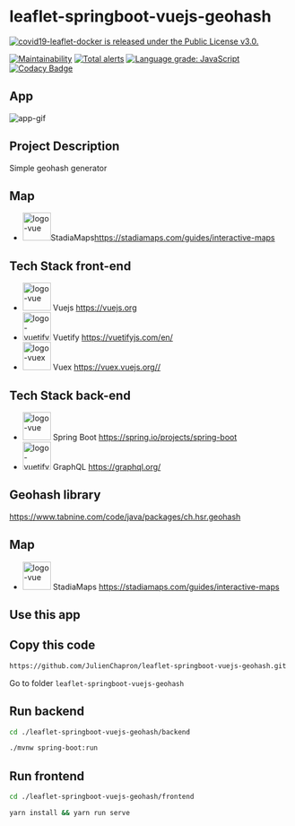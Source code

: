 # leaflet-springboot-vuejs-geohash

<a href="https://github.com/JulienChapron/covid19-leaflet-docker/main/LICENSE">
 <img src="https://img.shields.io/badge/License-GPLv3-blue.svg" alt="covid19-leaflet-docker is released under the Public License v3.0." />
</a>

[![Maintainability](https://api.codeclimate.com/v1/badges/1f64ae2047552c7a54a4/maintainability)](https://codeclimate.com/github/JulienChapron/leaflet-springboot-vuejs-geohash/maintainability)
[![Total alerts](https://img.shields.io/lgtm/alerts/g/JulienChapron/leaflet-springboot-vuejs-geohash.svg?logo=lgtm&logoWidth=18)](https://lgtm.com/projects/g/JulienChapron/leaflet-springboot-vuejs-geohash/alerts/)
[![Language grade: JavaScript](https://img.shields.io/lgtm/grade/javascript/g/JulienChapron/leaflet-springboot-vuejs-geohash.svg?logo=lgtm&logoWidth=18)](https://lgtm.com/projects/g/JulienChapron/leaflet-springboot-vuejs-geohash/context:javascript)
[![Codacy Badge](https://app.codacy.com/project/badge/Grade/eb205152ae64436bbe03f354f74af2aa)](https://www.codacy.com/gh/JulienChapron/leaflet-springboot-vuejs-geohash/dashboard?utm_source=github.com&amp;utm_medium=referral&amp;utm_content=JulienChapron/leaflet-springboot-vuejs-geohash&amp;utm_campaign=Badge_Grade)

## App
![app-gif](https://raw.githubusercontent.com/JulienChapron/leaflet-springboot-vuejs-geohash/master/readme/app1.gif)

## Project Description
Simple geohash generator

## Map
*   <img src="https://stadiamaps.com/_nuxt/img/logo.5bf6d30.svg" alt="logo-vue" height="50"/>StadiaMaps<https://stadiamaps.com/guides/interactive-maps>

## Tech Stack front-end
*   <img src="https://www.toutjavascript.com/demo/vue/img/logo-vue.82b9c7a5.png" alt="logo-vue" height="50"/> Vuejs <https://vuejs.org>
*   <img src="https://seeklogo.com/images/V/vuetify-logo-3BCF73C928-seeklogo.com.png" alt="logo-vuetify" height="50"/> Vuetify <https://vuetifyjs.com/en/>
*   <img src="https://user-images.githubusercontent.com/7110136/29002857-9e802f08-7ab4-11e7-9c31-604b5d0d0c19.png" alt="logo-vuex" height="50"/> Vuex <https://vuex.vuejs.org//>

## Tech Stack back-end
*   <img src="https://external-content.duckduckgo.com/iu/?u=https%3A%2F%2Fres.cloudinary.com%2Fstartup-grind%2Fimage%2Fupload%2Fc_fill%2Cdpr_2.0%2Cf_auto%2Cg_center%2Ch_1080%2Cq_100%2Cw_1080%2Fv1%2Fgcs%2Fplatform-data-dsc%2Fevents%2Fspring-boot-1_5zDxm9B.jpg&f=1&nofb=1" alt="logo-vue" height="50"/> Spring Boot <https://spring.io/projects/spring-boot>
*   <img src="https://external-content.duckduckgo.com/iu/?u=https%3A%2F%2Fwww.abhaybhargav.com%2Fcontent%2Fimages%2F2019%2F02%2FGraphQL_Logo.svg.png&f=1&nofb=1" alt="logo-vuetify" height="50"/> GraphQL <https://graphql.org/>
## Geohash library
https://www.tabnine.com/code/java/packages/ch.hsr.geohash
## Map
*   <img src="https://stadiamaps.com/_nuxt/img/logo.5bf6d30.svg" alt="logo-vue" height="50"/> StadiaMaps <https://stadiamaps.com/guides/interactive-maps>
## Use this app

## Copy this code

```bash
https://github.com/JulienChapron/leaflet-springboot-vuejs-geohash.git
```
Go to folder `leaflet-springboot-vuejs-geohash`

## Run backend

```bash
cd ./leaflet-springboot-vuejs-geohash/backend
```

```bash 
./mvnw spring-boot:run
```

## Run frontend

```bash
cd ./leaflet-springboot-vuejs-geohash/frontend
```

```bash
yarn install && yarn run serve
```
